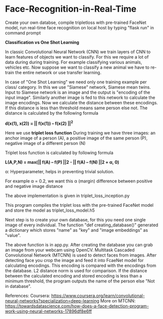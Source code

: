 # Face-Recognition-in-Real-Time
Create your own databse, compile tripletloss with pre-trained FaceNet model, run real-time face recognition on local host by typing "flask run" in command prompt

**Classification vs One Shot Learning**

In classic Convolutional Neural Network (CNN) we train layers of CNN to learn features of objects we want to classify. For this we require
a lot of data during during training. For example classifying various animals, vehicles etc. 
Now suppose we want to classify a new animal we have to re-train the entire network or use transfer learning.

In case of "One Shot Learning" we need only one training example per class/ category. In this we use "Siamese" network, Siamese mean twins.
Input to Siamese network is an image and the output is "encoding of the input image". Similarly another image is fed to this network to 
calculate the image encodings.
Now we calculate the distance between these encodings. If this distance is less than threshold means same person else not.
The distance is calculated by the following formula

**d(x(1), x(2)) = || f(x(1)) – f(x(2) ||<sup>2**

Here we use **triplet loss function**
During training we have three images: an anchor image of a person (A), a positive image of the same person (P), negative image of a different person (N)

Triplet loss function is calculated by following formula

**L(A,P,N) = max(|| f(A) – f(P) ||2 - || f(A) – f(N) ||2 + α, 0)**

α: Hyperparameter, helps in preventing trivial solution.

For example α = 0.2, we want this α (margin) difference between positive and negative image distance

The above implementation is given in triplet_loss_inception.py

This program compiles the triplet loss with the pre-trained FaceNet model and store the model as triplet_loss_model.h5

Next step is to create your own database, for this you need one single image of every individual. The function "def creating_database()" generated a dictionary which stores "name" as "key" and "image embeddings" as "value".

The above function is in app.py. After creating the database you can grab an image from your webcam using OpenCV. Multitask Cascaded Convolutional Network (MTCNN) is used to detect faces from images.
After detecting face you crop the image and feed it into FcaeNet model for calculating encodings. This encoding is compared with the encodings from the database. L2 distance norm is used for comparison. 
If the distance between the calculated encoding and stored encoding is less than a minimum threshold, the program outputs the name of the person else "Not in database".

References:
Coursera: https://www.coursera.org/learn/convolutional-neural-networks?specialization=deep-learning
More on MTCNN: https://towardsdatascience.com/how-does-a-face-detection-program-work-using-neural-networks-17896df8e6ff





